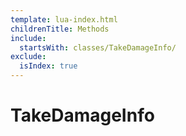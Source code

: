 ```yaml
---
template: lua-index.html
childrenTitle: Methods
include:
  startsWith: classes/TakeDamageInfo/
exclude:
  isIndex: true
---
```


# TakeDamageInfo
